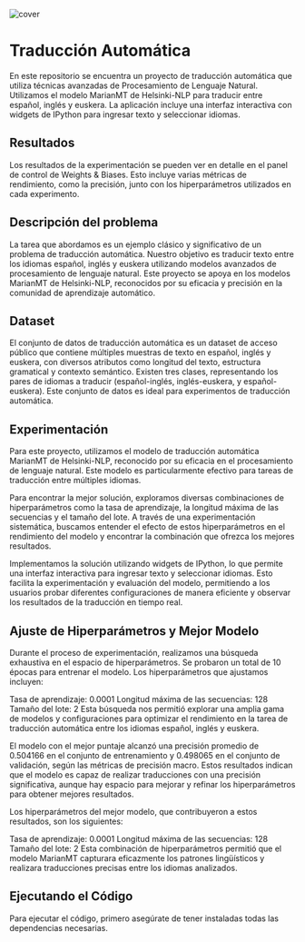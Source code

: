 ![cover](https://github.com/selincocarca/Traduccion_Automatica/assets/168861192/5c3992ee-d004-430e-b5ec-451e4f558b2f)

# Traducción Automática

En este repositorio se encuentra un proyecto de traducción automática que utiliza técnicas avanzadas de Procesamiento de Lenguaje Natural. Utilizamos el modelo MarianMT de Helsinki-NLP para traducir entre español, inglés y euskera. La aplicación incluye una interfaz interactiva con widgets de IPython para ingresar texto y seleccionar idiomas.

## Resultados

Los resultados de la experimentación se pueden ver en detalle en el panel de control de Weights & Biases. Esto incluye varias métricas de rendimiento, como la precisión, junto con los hiperparámetros utilizados en cada experimento.

## Descripción del problema

La tarea que abordamos es un ejemplo clásico y significativo de un problema de traducción automática. Nuestro objetivo es traducir texto entre los idiomas español, inglés y euskera utilizando modelos avanzados de procesamiento de lenguaje natural. Este proyecto se apoya en los modelos MarianMT de Helsinki-NLP, reconocidos por su eficacia y precisión en la comunidad de aprendizaje automático.

## Dataset

El conjunto de datos de traducción automática es un dataset de acceso público que contiene múltiples muestras de texto en español, inglés y euskera, con diversos atributos como longitud del texto, estructura gramatical y contexto semántico. Existen tres clases, representando los pares de idiomas a traducir (español-inglés, inglés-euskera, y español-euskera). Este conjunto de datos es ideal para experimentos de traducción automática.

## Experimentación

Para este proyecto, utilizamos el modelo de traducción automática MarianMT de Helsinki-NLP, reconocido por su eficacia en el procesamiento de lenguaje natural. Este modelo es particularmente efectivo para tareas de traducción entre múltiples idiomas.

Para encontrar la mejor solución, exploramos diversas combinaciones de hiperparámetros como la tasa de aprendizaje, la longitud máxima de las secuencias y el tamaño del lote. A través de una experimentación sistemática, buscamos entender el efecto de estos hiperparámetros en el rendimiento del modelo y encontrar la combinación que ofrezca los mejores resultados.

Implementamos la solución utilizando widgets de IPython, lo que permite una interfaz interactiva para ingresar texto y seleccionar idiomas. Esto facilita la experimentación y evaluación del modelo, permitiendo a los usuarios probar diferentes configuraciones de manera eficiente y observar los resultados de la traducción en tiempo real.

## Ajuste de Hiperparámetros y Mejor Modelo

Durante el proceso de experimentación, realizamos una búsqueda exhaustiva en el espacio de hiperparámetros. Se probaron un total de 10 épocas para entrenar el modelo. Los hiperparámetros que ajustamos incluyen:

Tasa de aprendizaje: 0.0001
Longitud máxima de las secuencias: 128
Tamaño del lote: 2
Esta búsqueda nos permitió explorar una amplia gama de modelos y configuraciones para optimizar el rendimiento en la tarea de traducción automática entre los idiomas español, inglés y euskera.

El modelo con el mejor puntaje alcanzó una precisión promedio de 0.504166 en el conjunto de entrenamiento y 0.498065 en el conjunto de validación, según las métricas de precisión macro. Estos resultados indican que el modelo es capaz de realizar traducciones con una precisión significativa, aunque hay espacio para mejorar y refinar los hiperparámetros para obtener mejores resultados.

Los hiperparámetros del mejor modelo, que contribuyeron a estos resultados, son los siguientes:

Tasa de aprendizaje: 0.0001
Longitud máxima de las secuencias: 128
Tamaño del lote: 2
Esta combinación de hiperparámetros permitió que el modelo MarianMT capturara eficazmente los patrones lingüísticos y realizara traducciones precisas entre los idiomas analizados.

## Ejecutando el Código

Para ejecutar el código, primero asegúrate de tener instaladas todas las dependencias necesarias.



